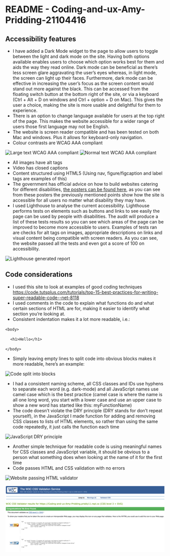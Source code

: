 # README - Coding-and-ux-Amy-Pridding-21104416 

## **Accessibility features**
- I have added a Dark Mode widget to the page to allow users to toggle between the light and dark mode on the site. Having both options available enables users to choose which option works best for them and aids the way they read online. Dark mode can be beneficial as there’s less screen glare aggravating the user’s eyes whereas, in light mode, the screen can light up their faces. Furthermore, dark mode can be effective in increasing the user’s focus as the screen content would stand out more against the black. This can be accessed from the floating switch button at the bottom right of the site, or via a keyboard (Ctrl + Alt + D on windows and Ctrl + option + D on Mac). This gives the user a choice, making the site is more usable and delightful for them to experience.
- There is an option to change language available for users at the top right of the page. This makes the website accessible for a wider range of users those first language may not be English. 
- The website is screen reader compatible and has been tested on both Mac and windows. Plus it allows for keyboard-only navigation. 
- Colour contrasts are WCAG AAA compliant

![Large text WCAG AAA compliant](image.jpg) ![Normal text WCAG AAA compliant](image.jpg)
- All images have alt tags
- Video has closed captions
- Content structured using HTML5 (Using nav, figure/figcaption and label tags are examples of this)
- The government has official advice on how to build websites catering for different disabilities, [the posters can be found here](https://github.com/UKHomeOffice/posters/blob/master/accessibility/dos-donts/posters_en-UK/accessibility-posters-set.pdf), as you can see from these posters the previously mentioned points show how the site is accessible for all users no matter what disability they may have. 
- I used Lighthouse to analyse the current accessibility. Lighthouse performs tests on elements such as buttons and links to see easily the page can be used by people with disabilities. The audit will produce a list of these tests results so you can see which areas of the page can be improved to become more accessible to users. Examples of tests ran are checks for alt tags on images, appropriate descriptions on links and visual content being compatible with screen readers. As you can see, the website passed all the tests and even got a score of 100 on accessibility.

![Lighthouse generated report](image.jpg)

## **Code considerations**
- I used this site to look at examples of good coding techniques https://code.tutsplus.com/tutorials/top-15-best-practices-for-writing-super-readable-code--net-8118
- I used comments in the code to explain what functions do and what certain sections of HTML are for, making it easier to identify what section you’re looking at.
- Consistent indentation makes it a lot more readable, i.e.:

`<body>`

&nbsp;&nbsp;&nbsp;&nbsp;`<h1>Hello</h1>`

`</body>`

- Simply leaving empty lines to split code into obvious blocks makes it more readable, here’s an example:

![Code split into blocks](image.jpg)
- I had a consistent naming scheme, all CSS classes and IDs use hyphens to separate each word (e.g. dark-mode) and all JavaScript names use camel case which is the best practice (camel case is where the name is all one long word, you start with a lower case and use an upper case to show a new word has started like this: myFunctionName)
- The code doesn’t violate the DRY principle (DRY stands for don’t repeat yourself), in the JavaScript I made function for adding and removing CSS classes to lists of HTML elements, so rather than using the same code repeatedly, it just calls the function each time 

![JavaScript DRY principle](image.jpg)
- Another simple technique for readable code is using meaningful names for CSS classes and JavaScript variable, it should be obvious to a person what something does when looking at the name of it for the first time
- Code passes HTML and CSS validation with no errors

![Website passing HTML validator](image.jpg)

![Website passing CSS validator](https://github.com/priddy11/Coding-and-ux-Amy-Pridding-21104416/blob/main/README-images/CSS-checker.png)
